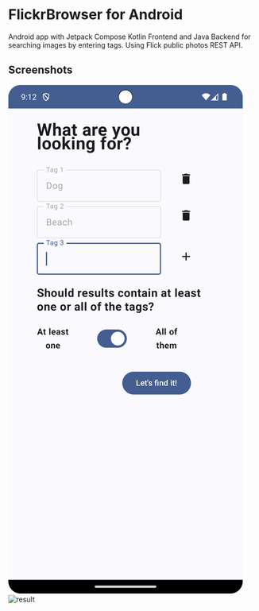 # FlickrBrowser for Android

Android app with Jetpack Compose Kotlin Frontend and Java Backend for searching images by entering tags. Using Flick public photos REST API.

## Screenshots

![main_page](screenshots/main_page.png)
![result](screenshots/result.png)
